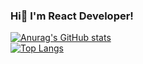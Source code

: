 ### Hi👋 I'm React Developer!

[![Anurag's GitHub stats](https://github-readme-stats.vercel.app/api?username=irina-mokh&hide=stars,contribs&theme=gotham&show_icons=true&count_private=true)](https://github.com/anuraghazra/github-readme-stats)
<br>
[![Top Langs](https://github-readme-stats.vercel.app/api/top-langs/?username=irina-mokh&layout=compact&theme=gotham)](https://github.com/anuraghazra/github-readme-stats)
<!--
**irina-mokh/irina-mokh** is a ✨ _special_ ✨ repository because its `README.md` (this file) appears on your GitHub profile.

Here are some ideas to get you started:

- 🔭 I’m currently working on ...
- 🌱 I’m currently learning ...
- 👯 I’m looking to collaborate on ...
- 🤔 I’m looking for help with ...
- 💬 Ask me about ...
- 📫 How to reach me: ...
- 😄 Pronouns: ...
- ⚡ Fun fact: ...
-->
